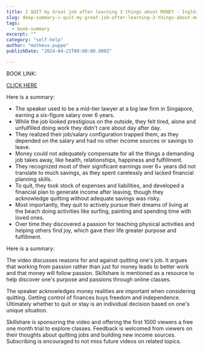 ```yaml
---
title: I QUIT my Great job after learning 3 things about MONEY - Inglês
slug: deep-summary-i-quit-my-great-job-after-learning-3-things-about-money-inglês
tags: 
  - book-summary
excerpt: ""
category: "self-help"
author: "matheus-puppe"
publishDate: "2024-04-21T00:00:00.000Z"

---
```


BOOK LINK:

[CLICK HERE](https://www.amazon.com/gp/search?ie=UTF8&tag=matheuspupp0a-20&linkCode=ur2&linkId=4410b525877ab397377c2b5e60711c1a&camp=1789&creative=9325&index=books&keywords=i-quit-my-great-job-after-learning-3-things-about-money-inglês)



 Here is a summary:

- The speaker used to be a mid-tier lawyer at a big law firm in Singapore, earning a six-figure salary over 6 years. 
- While the job looked prestigious on the outside, they felt tired, alone and unfulfilled doing work they didn't care about day after day. 
- They realized their job/salary configuration trapped them, as they depended on the salary and had no other income sources or savings to leave. 
- Money could not adequately compensate for all the things a demanding job takes away, like health, relationships, happiness and fulfillment. 
- They recognized most of their significant earnings over 6+ years did not translate to much savings, as they spent carelessly and lacked financial planning skills. 
- To quit, they took stock of expenses and liabilities, and developed a financial plan to generate income after leaving, though they acknowledge quitting without adequate savings was risky.
- Most importantly, they quit to actively pursue their dreams of living at the beach doing activities like surfing, painting and spending time with loved ones. 
- Over time they discovered a passion for teaching physical activities and helping others find joy, which gave their life greater purpose and fulfillment.

 Here is a summary:

The video discusses reasons for and against quitting one's job. It argues that working from passion rather than just for money leads to better work and that money will follow passion. Skillshare is mentioned as a resource to help discover one's purpose and passions through online classes. 

The speaker acknowledges money realities are important when considering quitting. Getting control of finances buys freedom and independence. Ultimately whether to quit or stay is an individual decision based on one's unique situation. 

Skillshare is sponsoring the video and offering the first 1000 viewers a free one month trial to explore classes. Feedback is welcomed from viewers on their thoughts about quitting jobs and building new income sources. Subscribing is encouraged to not miss future videos on related topics.